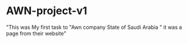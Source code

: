 # AWN-project-v1
"This was  My first task to "Awn company  State of Saudi Arabia " it was a page from their website"
